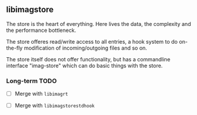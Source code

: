 ## libimagstore

The store is the heart of everything. Here lives the data, the complexity and
the performance bottleneck.

The store offeres read/write access to all entries, a hook system to do
on-the-fly modification of incoming/outgoing files and so on.

The store itself does not offer functionality, but has a commandline interface
"imag-store" which can do basic things with the store.


### Long-term TODO

- [ ] Merge with `libimagrt`
- [ ] Merge with `libimagstorestdhook`


